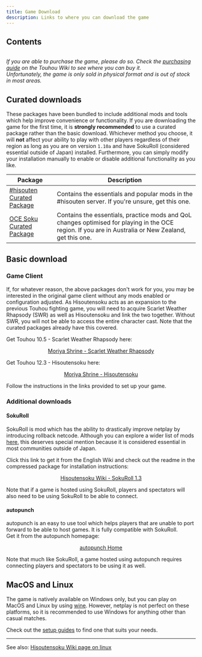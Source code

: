 ```yaml
---
title: Game Download
description: Links to where you can download the game
---
```


## Contents

```toc

```

<span style="color: var(--global-accent-primary)">
  <i>
    If you are able to purchase the game, please do so. Check the <a href="https://en.touhouwiki.net/wiki/Purchasing_Guide">purchasing guide</a> on the Touhou Wiki to see where you can buy it. <br/>
    Unfortunately, the game is only sold in physical format and is out of stock in most areas.
  </i>
</span>

## Curated downloads

These packages have been bundled to include additional mods and tools which help improve convenience or functionality. If you are downloading the game for the first time, it is **strongly recommended** to use a curated package rather than the basic download. Whichever method you choose, it will **not** affect your ability to play with other players regardless of their region as long as you are on version `1.10a` and have SokuRoll (considered essential outside of Japan) installed. Furthermore, you can simply modify your installation manually to enable or disable additional functionality as you like.

<!-- Markdown tables aren't great so this might look bad when editing depending on whether you're using word wrap in your editor or not -->

| Package                                                   | Description                                                                                                                                           |
| --------------------------------------------------------- | ----------------------------------------------------------------------------------------------------------------------------------------------------- |
| [#hisouten Curated Package](/game/download/international) | Contains the essentials and popular mods in the #hisouten server. If you're unsure, get this one.                                                     |
| [OCE Soku Curated Package](/game/download/oceania)        | Contains the essentials, practice mods and QoL changes optimised for playing in the OCE region. If you are in Australia or New Zealand, get this one. |

## Basic download

### Game Client

If, for whatever reason, the above packages don't work for you, you may be interested in the original game client without any mods enabled or configuration adjusted. As Hisoutensoku acts as an expansion to the previous Touhou fighting game, you will need to acquire Scarlet Weather Rhapsody (SWR) as well as Hisoutensoku and link the two together. Without SWR, you will not be able to access the entire character cast. Note that the curated packages already have this covered.

Get Touhou 10.5 - Scarlet Weather Rhapsody here:

<p align="center"><a href="https://moriyashrine.org/files/file/24-touhou-105-hisouten-scarlet-weather-rhapsody/">Moriya Shrine - Scarlet Weather Rhapsody</a></p>

Get Touhou 12.3 - Hisoutensoku here:

<p align="center"><a href="https://moriyashrine.org/files/file/27-touhou-123-hisoutensoku-choudokyuu-ginyoru-no-nazo-wo-oe/">Moriya Shrine - Hisoutensoku</a></p>

Follow the instructions in the links provided to set up your game.

### Additional downloads

#### SokuRoll

SokuRoll is mod which has the ability to drastically improve netplay by introducing rollback netcode. Although you can explore a wider list of mods [here](/game/mods), this deserves special mention because it is considered essential in most communities outside of Japan.

Click this link to get it from the English Wiki and check out the readme in the compressed package for installation instructions:

<p align="center"><a href="http://hisouten.koumakan.jp/sokuroll/SokuRoll.rar">Hisoutensoku Wiki - SokuRoll 1.3</a></p>

Note that if a game is hosted using SokuRoll, players and spectators will also need to be using SokuRoll to be able to connect.

#### autopunch

autopunch is an easy to use tool which helps players that are unable to port forward to be able to host games. It is fully compatible with SokuRoll. \
Get it from the autopunch homepage:

<p align="center"><a href="https://autopunch.delthas.fr/">autopunch Home</a></p>

Note that much like SokuRoll, a game hosted using autopunch requires connecting players and spectators to be using it as well.

## MacOS and Linux

The game is natively available on Windows only, but you can play on MacOS and Linux by using [wine](https://www.winehq.org/).
However, netplay is not perfect on these platforms, so it is recommended to use Windows for anything other than casual matches.

Check out the [setup guides](/guides/setup) to find one that suits your needs.

---

See also: [Hisoutensoku Wiki page on linux](https://hisouten.koumakan.jp/wiki/Linux_support)
